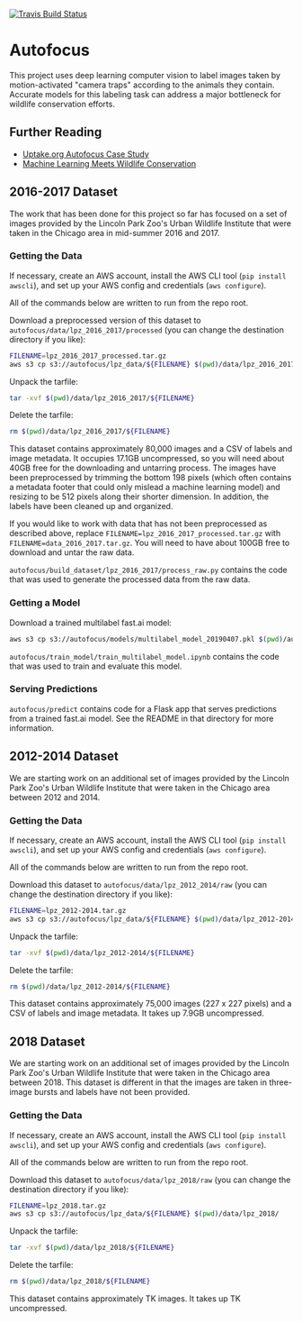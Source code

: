 [![Travis Build Status](https://img.shields.io/travis/uptakeopensource/autofocus.svg?label=travis&logo=travis&branch=master)](https://travis-ci.org/uptakeopensource/autofocus)

# Autofocus

This project uses deep learning computer vision to label images taken by motion-activated "camera traps" according to the animals they contain. Accurate models for this labeling task can address a major bottleneck for wildlife conservation efforts.

## Further Reading

- [Uptake.org Autofocus Case Study](https://www.uptake.org/impact/special-projects)
- [Machine Learning Meets Wildlife Conservation](https://www.lpzoo.org/blog/machine-learning-meets-wildlife-conservation)

## 2016-2017 Dataset

The work that has been done for this project so far has focused on a set of images provided by the Lincoln Park Zoo's Urban Wildlife Institute that were taken in the Chicago area in mid-summer 2016 and 2017.

### Getting the Data

If necessary, create an AWS account, install the AWS CLI tool (`pip install awscli`), and set up your AWS config and credentials (`aws configure`).

All of the commands below are written to run from the repo root.

Download a preprocessed version of this dataset to `autofocus/data/lpz_2016_2017/processed` (you can change the destination directory if you like):

```bash
FILENAME=lpz_2016_2017_processed.tar.gz
aws s3 cp s3://autofocus/lpz_data/${FILENAME} $(pwd)/data/lpz_2016_2017/
```

Unpack the tarfile:

```bash
tar -xvf $(pwd)/data/lpz_2016_2017/${FILENAME}
```

Delete the tarfile:

```bash
rm $(pwd)/data/lpz_2016_2017/${FILENAME}
```

This dataset contains approximately 80,000 images and a CSV of labels and image metadata. It occupies 17.1GB uncompressed, so you will need about 40GB free for the downloading and untarring process. The images have been preprocessed by trimming the bottom 198 pixels (which often contains a metadata footer that could only mislead a machine learning model) and resizing to be 512 pixels along their shorter dimension. In addition, the labels have been cleaned up and organized.

If you would like to work with data that has not been preprocessed as described above, replace `FILENAME=lpz_2016_2017_processed.tar.gz` with `FILENAME=data_2016_2017.tar.gz`. You will need to have about 100GB free to download and untar the raw data.

`autofocus/build_dataset/lpz_2016_2017/process_raw.py` contains the code that was used to generate the processed data from the raw data.

### Getting a Model

Download a trained multilabel fast.ai model: 

```bash
aws s3 cp s3://autofocus/models/multilabel_model_20190407.pkl $(pwd)/autofocus/predict/models
```

`autofocus/train_model/train_multilabel_model.ipynb` contains the code that was used to train and evaluate this model.

### Serving Predictions

`autofocus/predict` contains code for a Flask app that serves predictions from a trained fast.ai model. See the README in that directory for more information.

## 2012-2014 Dataset

We are starting work on an additional set of images provided by the Lincoln Park Zoo's Urban Wildlife Institute that were taken in the Chicago area between 2012 and 2014.

### Getting the Data

If necessary, create an AWS account, install the AWS CLI tool (`pip install awscli`), and set up your AWS config and credentials (`aws configure`).

All of the commands below are written to run from the repo root.

Download this dataset to `autofocus/data/lpz_2012_2014/raw` (you can change the destination directory if you like):

```bash
FILENAME=lpz_2012-2014.tar.gz
aws s3 cp s3://autofocus/lpz_data/${FILENAME} $(pwd)/data/lpz_2012-2014/
```

Unpack the tarfile:

```bash
tar -xvf $(pwd)/data/lpz_2012-2014/${FILENAME}
```

Delete the tarfile:

```bash
rm $(pwd)/data/lpz_2012-2014/${FILENAME}
```

This dataset contains approximately 75,000 images (227 x 227 pixels) and a CSV of labels and image metadata. It takes up 7.9GB uncompressed.

## 2018 Dataset

We are starting work on an additional set of images provided by the Lincoln Park Zoo's Urban Wildlife Institute that were taken in the Chicago area between 2018. This dataset is different in that the images are taken in three-image bursts and labels have not been provided.

### Getting the Data

If necessary, create an AWS account, install the AWS CLI tool (`pip install awscli`), and set up your AWS config and credentials (`aws configure`).

All of the commands below are written to run from the repo root.

Download this dataset to `autofocus/data/lpz_2018/raw` (you can change the destination directory if you like):

```bash
FILENAME=lpz_2018.tar.gz
aws s3 cp s3://autofocus/lpz_data/${FILENAME} $(pwd)/data/lpz_2018/
```

Unpack the tarfile:

```bash
tar -xvf $(pwd)/data/lpz_2018/${FILENAME}
```

Delete the tarfile:

```bash
rm $(pwd)/data/lpz_2018/${FILENAME}
```

This dataset contains approximately TK images. It takes up TK uncompressed.
